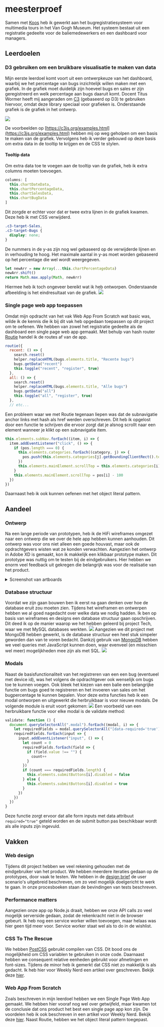 # meesterproef

Samen met [Koos](https://github.com/hackshackshacks) heb ik gewerkt aan het bugregistratiesysteem voor multimedia tours in het Van Gogh Museum. Het systeem bestaat uit een registratie gedeelte voor de baliemedewerkers en een dashboard voor managers.

## Leerdoelen

### D3 gebruiken om een bruikbare visualisatie te maken van data
Mijn eerste leerdoel komt voort uit een ontwerpkeuze van het dashboard, waarbij we het percentage van bugs inzichtelijk willen maken met een grafiek. In de grafiek moet duidelijk zijn hoeveel bugs en sales er zijn geregistreerd en welk percentage aan bugs daaruit komt. Docent Titus Wormer heeft mij aangeraden om [C3](https://c3js.org/) (gebaseerd op D3) te gebruiken hiervoor, omdat deze library speciaal voor grafieken is. Onderstaande grafiek is de grafiek in het ontwerp.

![](https://i.imgur.com/LBteULm.png)

De voorbeelden op [https://c3js.org/examples.html](https://c3js.org/examples.html) hebben mij op weg geholpen om een basis te maken van de grafiek. Vervolgens heb ik verder gebouwd op deze basis om extra data in de tooltip te krijgen en de CSS te stylen.

#### Tooltip data
Om extra data toe te voegen aan de tooltip van de grafiek, heb ik extra columns moeten toevoegen. 
```javascript
columns: [
  this.chartDateData, 
  this.chartPercentageData,
  this.chartSalesData, 
  this.chartBugData
]
```
Dit zorgde er echter voor dat er twee extra lijnen in de grafiek kwamen. Deze heb ik met CSS verwijderd.
```css
.c3-target-Sales,
.c3-target-Bugs {
  display: none;
}
```
De nummers in de y-as zijn nog wel gebaseerd op de verwijderde lijnen en in verhouding te hoog. Het maximale aantal in y-as moet worden gebaseerd op het percentage die wel wordt weergegeven.
```javascript
let newArr = new Array(...this.chartPercentageData)
newArr.shift()
return Math.max.apply(Math, newArr)
```

Hiermee heb ik toch ongeveer bereikt wat ik heb ontworpen. Onderstaande afbeelding is het eindresultaat van de grafiek.
![](https://i.imgur.com/33N7PjI.png)

### Single page web app toepassen
Omdat mijn opdracht van het vak Web App From Scratch wat basic was, wilde ik de kennis die ik bij dit vak heb opgedaan toepassen op dit project om te oefenen. We hebben van zowel het registratie gedeelte als de dashboard een single page web app gemaakt. Met behulp van hash router [Routie](http://projects.jga.me/routie/) handel ik de routes af van de app. 

```javascript
routie({
  recent: () => {
    search.reset()
    helper.replaceHTML(bugs.elements.title, "Recente bugs")
    bugs.getData("recent")
    this.toggle("recent", "register", true)
  },
  all: () => {
    search.reset()
    helper.replaceHTML(bugs.elements.title, "Alle bugs")
    bugs.getData("all")
    this.toggle("all", "register", true)
  },
  // etc... 
```
Een probleem waar we met Routie tegenaan liepen was dat de subnavigatie anchor links met hash als href werden overschreven. Dit heb ik opgelost door een functie te schrijven die ervoor zorgt dat je alsnog scrollt naar een element wanneer je klikt op een subnavigatie item.
```javascript
this.elements.subNav.forEach((item, i) => {
  item.addEventListener("click", () => {
    if (pos.length === 0) {
      this.elements.categories.forEach((category, j) => {
        pos.push(this.elements.categories[j].getBoundingClientRect().top)
      })
      this.elements.mainElement.scrollTop = this.elements.categories[i].getBoundingClientRect().top - 100
    }
    this.elements.mainElement.scrollTop = pos[i] - 100
  })
})
```

Daarnaast heb ik ook kunnen oefenen met het object literal pattern.

## Aandeel

### Ontwerp
Na een lange periode van prototypen, heb ik de HiFi wireframes omgezet naar een ontwerp die we over de hele app hebben kunnen aanhouden. Dit ontwerp was voor ons niet alleen een goede houvast, maar ook de opdrachtgevers wisten wat ze konden verwachten. Aangezien het ontwerp in Adobe XD is gemaakt, kon ik makkelijk een klikbaar prototype maken. Dit prototype was nuttig om te testen bij de eindgebruikers. Hier hebben we enorm veel feedback uit gekregen die belangrijk was voor de realisatie van het product.
<details><summary>Screenshot van artboards</summary>
![](https://i.imgur.com/62Fl7a3.png)
</details>

### Database structuur
Voordat we zijn gaan bouwen ben ik eerst na gaan denken over hoe de database eruit zou moeten zien. Tijdens het wireframen en ontwerpen hebben we al goed nagedacht over welke data we nodig hadden. Ik ben op basis van wireframes en designs een database structuur gaan opschrijven. Dit deed ik op de manier waarop we het hebben geleerd bij project Tech, waar we met MySQL databases werkten.
![](https://i.imgur.com/kjX7XHC.jpg)
Aangezien we dit project met MongoDB hebben gewerkt, is de database structuur een heel stuk simpeler geworden dan van te voren bedacht. Dankzij gebruik van [MongoDB](https://www.mongodb.com/) hebben we veel queries met JavaScript kunnen doen, waar evenveel (en misschien wel meer) mogelijkheden mee zijn als met SQL.
![](https://i.imgur.com/HFEDxZs.png)

### Modals
Naast de basisfunctionaliteit van het registreren van een een bug (eventueel met device id), was het volgens de opdrachtgever ook wenselijk om bugs toe te kunnen voegen. Ook bleek het kiezen van een balie een belangrijke functie om bugs goed te registreren en het invoeren van sales om het bugpercentage te kunnen bepalen.
Voor deze extra functies heb ik een modal ontworpen en uitgewerkt die herbruikbaar is voor nieuwe modals. De volgende module is eruit voort gekomen:
![](https://i.imgur.com/cjM96LU.png)
Een voorbeeld van een herbruikbare functie voor elke modal is de validate method:
```javascript
validate: function () {
  document.querySelectorAll(".modal").forEach((modal, i) => {
    let requiredFields = modal.querySelectorAll("[data-required='true']")
    requiredFields.forEach(input => {
      input.addEventListener("input", () => {
        let count = 0
        requiredFields.forEach(field => {
          if (field.value !== "") {
            count++
          }
        })
        if (count === requiredFields.length) {
          this.elements.submitButtons[i].disabled = false
        } else {
          this.elements.submitButtons[i].disabled = true
        }
      })
    })
  })
}
```
Deze functie zorgt ervoor dat alle form inputs met data attribuut `required="true"` geteld worden en de submit button pas beschikbaar wordt als alle inputs zijn ingevuld.

## Vakken

### Web design
Tijdens dit project hebben we veel rekening gehouden met de eindgebruiker van het product. We hebben meerdere iteraties gedaan op de prototypes, door vaak te testen. We hebben in de [design brief](https://docs.google.com/document/d/1cUIhdL20bqOLhVn5q1584gELlEXwzi_nU4ESXO8bdsc/edit?usp=sharing) de user scenario's uitgebreid beschreven, om zo veel mogelijk doelgericht te werk te gaan.
In onze procesboeken staan de bevindingen van tests beschreven.

### Performance matters
Aangezien onze app op Node.js draait, hebben we onze API calls zo veel mogelijk serverside gedaan, zodat de rekenkracht niet in de browser gebeurt. Ik heb nog een service worker willen toevoegen, maar helaas was hier geen tijd meer voor. Service worker staat wel als to do in de wishlist.

### CSS To The Rescue
We hebben [PostCSS](https://postcss.org/) gebruikt compilen van CSS. Dit bood ons de mogelijkheid om CSS variablen te gebruiken in onze code. Daarnaast hebben we consequent relative eenheden gebruikt voor afmetingen en font-sizes. Tijdens de minor heb ik gemerkt dat CSS niet zo makkelijk is als gedacht. Ik heb hier voor Weekly Nerd een artikel over geschreven. Bekijk deze [hier](https://github.com/ViennaM/weekly-nerd).

### Web App From Scratch
Zoals beschreven in mijn leerdoel hebben we een Single Page Web App gemaakt. We hebben hier vooraf nog wel over getwijfeld, maar kwamen tot de conclusie dat ons product het best een single page app kon zijn. De voordelen heb ik ook beschreven in een artikel voor Weekly Nerd. Bekijk deze [hier](https://github.com/ViennaM/weekly-nerd). Naast Routie, hebben we het object literal pattern toegepast.

